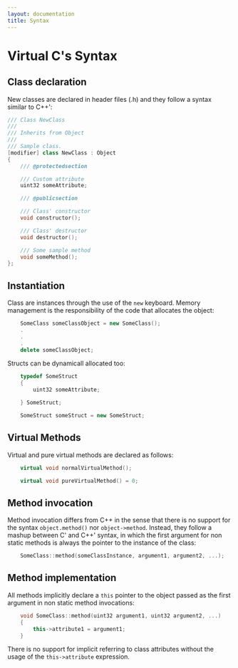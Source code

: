 ```yaml
---
layout: documentation
title: Syntax
---
```


# Virtual C's Syntax

## Class declaration

New classes are declared in header files (.h) and they follow a syntax similar to C++':

```cpp
/// Class NewClass
///
/// Inherits from Object
///
/// Sample class.
[modifier] class NewClass : Object
{
    /// @protectedsection

    /// Custom attribute
    uint32 someAttribute;

    /// @publicsection

    /// Class' constructor
    void constructor();

    /// Class' destructor
    void destructor();

    /// Some sample method
    void someMethod();
};
```

## Instantiation

Class are instances through the use of the `new` keyboard. Memory management is the responsibility of the code that allocates the object:

```cpp
    SomeClass someClassObject = new SomeClass();
    .
    .
    .
    delete someClassObject;
```

Structs can be dynamicall allocated too:

```cpp
    typedef SomeStruct
    {
        uint32 someAttribute;

    } SomeStruct;

    SomeStruct someStruct = new SomeStruct;
```

## Virtual Methods

Virtual and pure virtual methods are declared as follows:

```cpp
    virtual void normalVirtualMethod();

    virtual void pureVirtualMethod() = 0;
```

## Method invocation

Method invocation differs from C++ in the sense that there is no support for the syntax `object.method()` nor `object->method`. Instead, they follow a mashup between C' and C++' syntax, in which the first argument for non static methods is always the pointer to the instance of the class:

```cpp
    SomeClass::method(someClassInstance, argument1, argument2, ...);
```

## Method implementation

All methods implicitly declare a `this` pointer to the object passed as the first argument in non static method invocations:

```cpp
    void SomeClass::method(uint32 argument1, uint32 argument2, ...)
    {
        this->attribute1 = argument1;
    }
```

There is no support for implicit referring to class attributes without the usage of the `this->attribute` expression.

